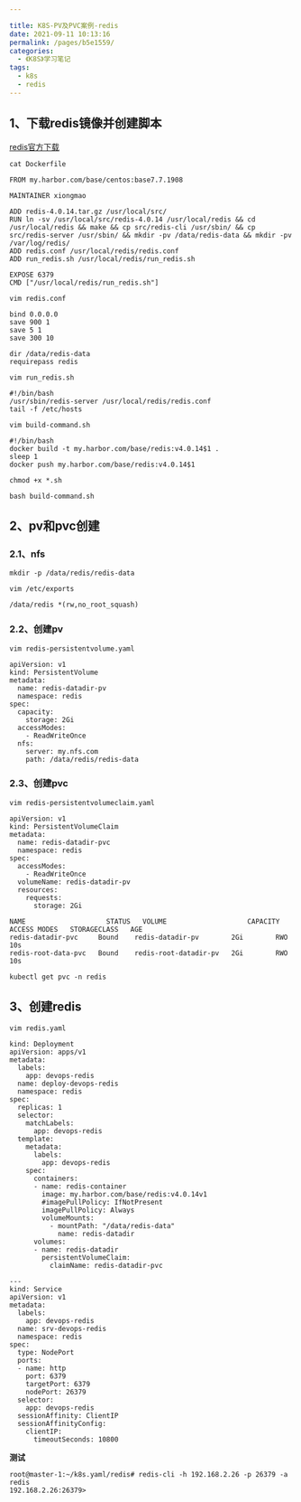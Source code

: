 ```yaml
---

title: K8S-PV及PVC案例-redis
date: 2021-09-11 10:13:16
permalink: /pages/b5e1559/
categories:
  - 《K8S》学习笔记
tags:
  - k8s
  - redis
---
```


<!-- more -->

##  1、下载redis镜像并创建脚本

[redis官方下载](http://download.redis.io/releases)





`cat Dockerfile `

```
FROM my.harbor.com/base/centos:base7.7.1908

MAINTAINER xiongmao

ADD redis-4.0.14.tar.gz /usr/local/src/
RUN ln -sv /usr/local/src/redis-4.0.14 /usr/local/redis && cd /usr/local/redis && make && cp src/redis-cli /usr/sbin/ && cp src/redis-server /usr/sbin/ && mkdir -pv /data/redis-data && mkdir -pv /var/log/redis/
ADD redis.conf /usr/local/redis/redis.conf
ADD run_redis.sh /usr/local/redis/run_redis.sh

EXPOSE 6379
CMD ["/usr/local/redis/run_redis.sh"]
```

`vim redis.conf `

```
bind 0.0.0.0
save 900 1
save 5 1
save 300 10

dir /data/redis-data
requirepass redis
```

`vim run_redis.sh`

```
#!/bin/bash
/usr/sbin/redis-server /usr/local/redis/redis.conf
tail -f /etc/hosts
```



`vim build-command.sh`

```
#!/bin/bash
docker build -t my.harbor.com/base/redis:v4.0.14$1 .
sleep 1
docker push my.harbor.com/base/redis:v4.0.14$1
```

`chmod +x *.sh`



`bash build-command.sh`

## 2、pv和pvc创建

### 2.1、nfs

`mkdir -p /data/redis/redis-data`

` vim /etc/exports `

```
/data/redis *(rw,no_root_squash)
```



### 2.2、创建pv

`vim redis-persistentvolume.yaml `

```
apiVersion: v1
kind: PersistentVolume
metadata:
  name: redis-datadir-pv
  namespace: redis
spec:
  capacity:
    storage: 2Gi
  accessModes:
    - ReadWriteOnce
  nfs:
    server: my.nfs.com
    path: /data/redis/redis-data
```

### 2.3、创建pvc

`vim redis-persistentvolumeclaim.yaml `

```
apiVersion: v1
kind: PersistentVolumeClaim
metadata:
  name: redis-datadir-pvc
  namespace: redis
spec:
  accessModes:
    - ReadWriteOnce
  volumeName: redis-datadir-pv
  resources: 
    requests:
      storage: 2Gi
```

```
NAME                    STATUS   VOLUME                    CAPACITY   ACCESS MODES   STORAGECLASS   AGE
redis-datadir-pvc     Bound    redis-datadir-pv        2Gi        RWO                           10s
redis-root-data-pvc   Bound    redis-root-datadir-pv   2Gi        RWO                           10s
```

`kubectl get pvc -n redis`



## 3、创建redis

`vim redis.yaml`

```
kind: Deployment
apiVersion: apps/v1
metadata:
  labels:
    app: devops-redis
  name: deploy-devops-redis
  namespace: redis
spec:
  replicas: 1
  selector:
    matchLabels:
      app: devops-redis
  template:
    metadata:
      labels:
        app: devops-redis
    spec:
      containers:
      - name: redis-container
        image: my.harbor.com/base/redis:v4.0.14v1 
        #imagePullPolicy: IfNotPresent
        imagePullPolicy: Always
        volumeMounts:
          - mountPath: "/data/redis-data"
            name: redis-datadir
      volumes:
      - name: redis-datadir
        persistentVolumeClaim:
          claimName: redis-datadir-pvc

---
kind: Service
apiVersion: v1
metadata:
  labels:
    app: devops-redis
  name: srv-devops-redis
  namespace: redis
spec:
  type: NodePort
  ports:
  - name: http
    port: 6379
    targetPort: 6379
    nodePort: 26379
  selector:
    app: devops-redis
  sessionAffinity: ClientIP
  sessionAffinityConfig:
    clientIP:
      timeoutSeconds: 10800
```

 **测试**

```
root@master-1:~/k8s.yaml/redis# redis-cli -h 192.168.2.26 -p 26379 -a redis
192.168.2.26:26379> 
```

